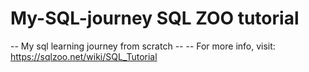 # My-SQL-journey  SQL ZOO tutorial
-- My sql learning journey from scratch -- 
-- For more info, visit: https://sqlzoo.net/wiki/SQL_Tutorial
